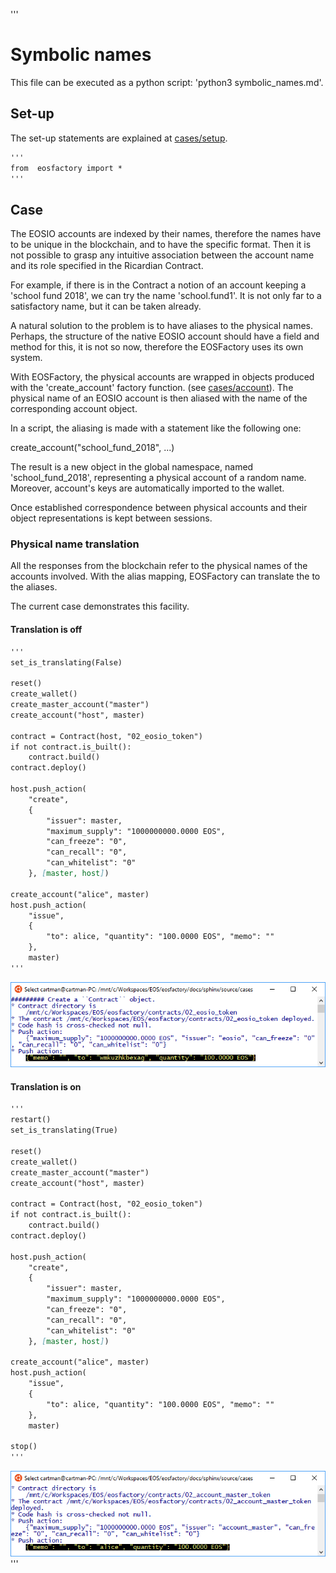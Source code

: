 '''
# Symbolic names

This file can be executed as a python script: 'python3 symbolic_names.md'.

## Set-up

The set-up statements are explained at <a href="setup.html">cases/setup</a>.

```md
'''
from  eosfactory import *
'''
```

## Case

The EOSIO accounts are indexed by their names, therefore the names have to be 
unique in the blockchain, and to have the specific format. Then it is not 
possible to grasp any intuitive association between the account name and its 
role specified in the Ricardian Contract. 

For example, if there is in the Contract a notion of an account keeping a 
'school fund 2018', we can try the name 'school.fund1'. It is not only far to
a satisfactory name, but it can be taken already.

A natural solution to the problem is to have aliases to the physical names. 
Perhaps, the structure of the native EOSIO account should have a field and 
method for this, it is not so now, therefore the EOSFactory uses its own system.

With EOSFactory, the physical accounts are wrapped in objects produced with the
'create_account' factory function. (see <a href="account.html">cases/account</a>). The physical name 
of an EOSIO account is then aliased with the name of the corresponding account 
object.

In a script, the aliasing is made with a statement like the following one:

create_account("school_fund_2018", ...)

The result is a new object in the global namespace, named 'school_fund_2018', 
representing a physical account of a random name. Moreover, account's keys are 
automatically imported to the wallet.

Once established correspondence between physical accounts and their object 
representations is kept between sessions.

### Physical name translation

All the responses from the blockchain refer to the physical names of the 
accounts involved. With the alias mapping, EOSFactory can translate the to the
aliases.

The current case demonstrates this facility.

#### Translation is off

```md
'''
set_is_translating(False)

reset()
create_wallet()
create_master_account("master")
create_account("host", master)

contract = Contract(host, "02_eosio_token")
if not contract.is_built():
    contract.build()
contract.deploy()

host.push_action(
    "create", 
    {
        "issuer": master,
        "maximum_supply": "1000000000.0000 EOS",
        "can_freeze": "0",
        "can_recall": "0",
        "can_whitelist": "0"
    }, [master, host])

create_account("alice", master)
host.push_action(
    "issue",
    {
        "to": alice, "quantity": "100.0000 EOS", "memo": ""
    },
    master)
'''
```

<img src="symbolic_names_images/symbolic_names_false.png" 
    onerror="this.src='../../../source/cases/symbolic_names_images/symbolic_names_false.png'"   
    width="720px"/>

#### Translation is on

```md
'''
restart()
set_is_translating(True)

reset()
create_wallet()
create_master_account("master")
create_account("host", master)

contract = Contract(host, "02_eosio_token")
if not contract.is_built():
    contract.build()
contract.deploy()

host.push_action(
    "create", 
    {
        "issuer": master,
        "maximum_supply": "1000000000.0000 EOS",
        "can_freeze": "0",
        "can_recall": "0",
        "can_whitelist": "0"
    }, [master, host])

create_account("alice", master)
host.push_action(
    "issue",
    {
        "to": alice, "quantity": "100.0000 EOS", "memo": ""
    },
    master)

stop()
'''
```

<img src="symbolic_names_images/symbolic_names_true.png" 
    onerror="this.src='../../../source/cases/symbolic_names_images/symbolic_names_true.png'"   
    width="720px"/>
'''
